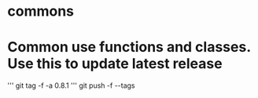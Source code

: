 # commons
Common use functions and classes.
Use this to update latest release
=================================
''' git tag -f -a 0.8.1
''' git push -f --tags